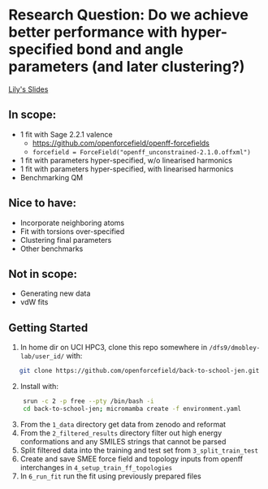 # Research Question: Do we achieve better performance with hyper-specified bond and angle parameters (and later clustering?)
[Lily's Slides](https://docs.google.com/presentation/d/1c4_XFG18kQBQNQ86gaeqEUIFioH0Ld7TtG-Xfzu3j3Y/edit?slide=id.g2f3a95763d8_0_883#slide=id.g2f3a95763d8_0_883)

## In scope:
- 1 fit with Sage 2.2.1 valence
	- https://github.com/openforcefield/openff-forcefields
	- `forcefield = ForceField("openff_unconstrained-2.1.0.offxml")`
- 1 fit with parameters hyper-specified, w/o linearised harmonics
- 1 fit with parameters hyper-specified, with linearised harmonics
- Benchmarking QM

## Nice to have:
- Incorporate neighboring atoms
- Fit with torsions over-specified
- Clustering final parameters
- Other benchmarks

## Not in scope:
- Generating new data
- vdW fits

## Getting Started
1) In home dir on UCI HPC3, clone this repo somewhere in `/dfs9/dmobley-lab/user_id/` with:
```bash
   git clone https://github.com/openforcefield/back-to-school-jen.git
```
2) Install with:
```bash
	srun -c 2 -p free --pty /bin/bash -i
	cd back-to-school-jen; micromamba create -f environment.yaml
```
3) From the `1_data` directory get data from zenodo and reformat
4) From the `2_filtered_results` directory filter out high energy conformations and any SMILES strings that cannot be parsed
5) Split filtered data into the training and test set from `3_split_train_test`
6) Create and save SMEE force field and topology inputs from openff interchanges in `4_setup_train_ff_topologies`
8) In `6_run_fit` run the fit using previously prepared files
